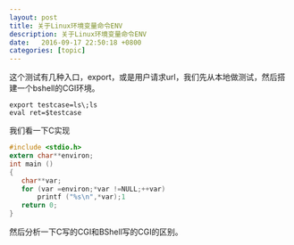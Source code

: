 ```yaml
---
layout: post
title: 关于Linux环境变量命令ENV
description: 关于Linux环境变量命令ENV
date:   2016-09-17 22:50:18 +0800 
categories: [topic]
---
```

这个测试有几种入口，export，或是用户请求url，我们先从本地做测试，然后搭建一个bshell的CGI环境。



```shell
export testcase=ls\;ls
eval ret=$testcase
```




我们看一下C实现
```c
#include <stdio.h>
extern char**environ;
int main ()
{
   char**var;
   for (var =environ;*var !=NULL;++var)
       printf ("%s\n",*var);1 
   return 0;
}
```

然后分析一下C写的CGI和BShell写的CGI的区别。